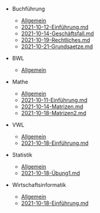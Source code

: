 


 - Buchführung

   -  [Allgemein](VL_Buchfuehrung/README.md) 
   -  [2021-10-12-Einführung.md](VL_Buchfuehrung/2021-10-12-Einfuehrung.md) 
   -  [2021-10-14-Geschäftsfall.md](VL_Buchfuehrung/2021-10-14-Geschaeftsfall.md) 
   -  [2021-10-19-Rechtliches.md](VL_Buchfuehrung/2021-10-19-Rechtliches.md) 
   -  [2021-10-21-Grundsaetze.md](VL_Buchfuehrung/2021-10-21-Grundsaetze.md) 



 - BWL

   - [Allgemein](VL_BWL/README.md) 


 - Mathe

    -  [Allgemein](VL_Mathe1/README.md)
    -  [2021-10-11-Einführung.md](VL_Mathe1/2021-10-11-Einfuehrung.md) 
    -  [2021-10-14-Matrizen.md](VL_Mathe1/2021-10-14-Matrizen.md) 
    -  [2021-10-18-Matrizen2.md](VL_Mathe1/2021-10-18-Matrizen2.md) 
    
 - VWL

    - [Allgemein](VL_VWL/README.md) 
    - [2021-10-18-Einführung.md](VL_VWL/2021-10-18-Einfuehrung.md) 



 - Statistik

    - [Allgemein](VL_Statistik1/README.md) 
    -  [2021-10-18-Übung1.md](VL_Statistik1/2021-10-18-Uebung1.md) 
    
    


 - Wirtschaftsinformatik

    - [Allgemein](VL_Wirtschaftsinformatik/README.md) 
    - [2021-10-18-Einführung.md](VL_Wirtschaftsinformatik/2021-10-18-Einfuehrung.md) 


